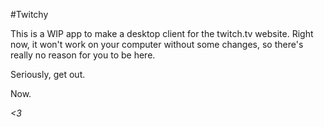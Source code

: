 #Twitchy

This is a WIP app to make a desktop client for the twitch.tv website. Right now, it won't work on your computer without some changes, so there's really no reason for you to be here.

Seriously, get out.

Now.

*<3*
